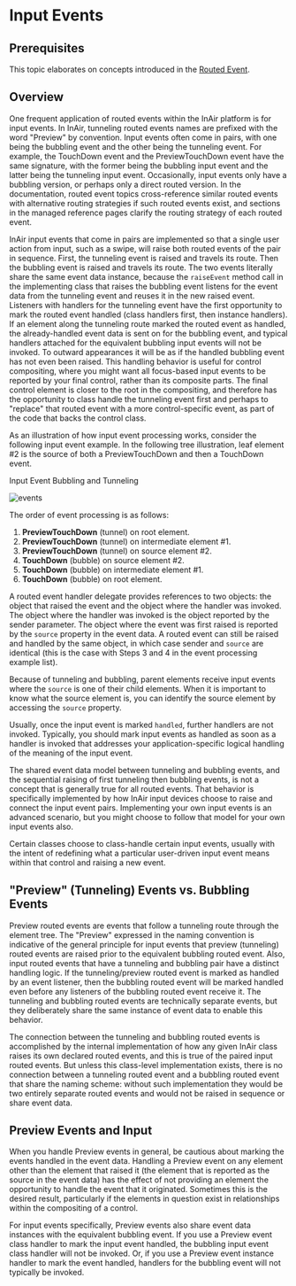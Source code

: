 # Input Events

## Prerequisites
This topic elaborates on concepts introduced in the [Routed Event](#).

## Overview
One frequent application of routed events within the InAir platform is for input events. In InAir, tunneling routed events names are prefixed with the word "Preview" by convention. Input events often come in pairs, with one being the bubbling event and the other being the tunneling event. For example, the TouchDown event and the PreviewTouchDown event have the same signature, with the former being the bubbling input event and the latter being the tunneling input event. Occasionally, input events only have a bubbling version, or perhaps only a direct routed version. In the documentation, routed event topics cross-reference similar routed events with alternative routing strategies if such routed events exist, and sections in the managed reference pages clarify the routing strategy of each routed event.

InAir input events that come in pairs are implemented so that a single user action from input, such as a swipe, will raise both routed events of the pair in sequence. First, the tunneling event is raised and travels its route. Then the bubbling event is raised and travels its route. The two events literally share the same event data instance, because the `raiseEvent` method call in the implementing class that raises the bubbling event listens for the event data from the tunneling event and reuses it in the new raised event. Listeners with handlers for the tunneling event have the first opportunity to mark the routed event handled (class handlers first, then instance handlers). If an element along the tunneling route marked the routed event as handled, the already-handled event data is sent on for the bubbling event, and typical handlers attached for the equivalent bubbling input events will not be invoked. To outward appearances it will be as if the handled bubbling event has not even been raised. This handling behavior is useful for control compositing, where you might want all focus-based input events to be reported by your final control, rather than its composite parts. The final control element is closer to the root in the compositing, and therefore has the opportunity to class handle the tunneling event first and perhaps to "replace" that routed event with a more control-specific event, as part of the code that backs the control class.

As an illustration of how input event processing works, consider the following input event example. In the following tree illustration, leaf element #2 is the source of both a PreviewTouchDown and then a TouchDown event.

Input Event Bubbling and Tunneling

![events](http://oi60.tinypic.com/29egole.jpg "Input Event Bubbling and Tunneling")

The order of event processing is as follows:

1. **PreviewTouchDown** (tunnel) on root element.
2. **PreviewTouchDown** (tunnel) on intermediate element #1.
3. **PreviewTouchDown** (tunnel) on source element #2.
4. **TouchDown** (bubble) on source element #2.
5. **TouchDown** (bubble) on intermediate element #1.
6. **TouchDown** (bubble) on root element.

A routed event handler delegate provides references to two objects: the object that raised the event and the object where the handler was invoked. The object where the handler was invoked is the object reported by the sender parameter. The object where the event was first raised is reported by the `source` property in the event data. A routed event can still be raised and handled by the same object, in which case sender and `source` are identical (this is the case with Steps 3 and 4 in the event processing example list).

Because of tunneling and bubbling, parent elements receive input events where the `source` is one of their child elements. When it is important to know what the source element is, you can identify the source element by accessing the `source` property.

Usually, once the input event is marked `handled`, further handlers are not invoked. Typically, you should mark input events as handled as soon as a handler is invoked that addresses your application-specific logical handling of the meaning of the input event.

The shared event data model between tunneling and bubbling events, and the sequential raising of first tunneling then bubbling events, is not a concept that is generally true for all routed events. That behavior is specifically implemented by how InAir input devices choose to raise and connect the input event pairs. Implementing your own input events is an advanced scenario, but you might choose to follow that model for your own input events also.

Certain classes choose to class-handle certain input events, usually with the intent of redefining what a particular user-driven input event means within that control and raising a new event.

## "Preview" (Tunneling) Events vs. Bubbling Events
Preview routed events are events that follow a tunneling route through the element tree. The "Preview" expressed in the naming convention is indicative of the general principle for input events that preview (tunneling) routed events are raised prior to the equivalent bubbling routed event. Also, input routed events that have a tunneling and bubbling pair have a distinct handling logic. If the tunneling/preview routed event is marked as handled by an event listener, then the bubbling routed event will be marked handled even before any listeners of the bubbling routed event receive it. The tunneling and bubbling routed events are technically separate events, but they deliberately share the same instance of event data to enable this behavior.

The connection between the tunneling and bubbling routed events is accomplished by the internal implementation of how any given InAir class raises its own declared routed events, and this is true of the paired input routed events. But unless this class-level implementation exists, there is no connection between a tunneling routed event and a bubbling routed event that share the naming scheme: without such implementation they would be two entirely separate routed events and would not be raised in sequence or share event data.

## Preview Events and Input
When you handle Preview events in general, be cautious about marking the events handled in the event data. Handling a Preview event on any element other than the element that raised it (the element that is reported as the source in the event data) has the effect of not providing an element the opportunity to handle the event that it originated. Sometimes this is the desired result, particularly if the elements in question exist in relationships within the compositing of a control.

For input events specifically, Preview events also share event data instances with the equivalent bubbling event. If you use a Preview event class handler to mark the input event handled, the bubbling input event class handler will not be invoked. Or, if you use a Preview event instance handler to mark the event handled, handlers for the bubbling event will not typically be invoked.